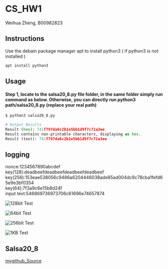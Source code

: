 # CS_HW1

Weihua Zheng, B00982823

## Instructions

Use the debain package manager apt to install python3 ( if python3 is not installed )

```bash
apt install python3
```

## Usage
#### Step 1, locate to the salsa20_8.py file folder, in the same folder simply run command as below. Otherwise, you can directly run python3 path/salsa20_8.py (replace your real path)

```python
$ python3 salsa20_8.py

# Output Results
Result (hex): 741f797da6c2b1e5bb1d9f7c72a3ee
Result contains non-printable characters, displaying as hex.
Result (text): 741f797da6c2b1e5bb1d9f7c72a3ee
```

## logging
nonce:1234567890abcdef  
key(128):deadbeefdeadbeefdeadbeefdeadbeef  
key(256):153eae538056c9486a6204446038ade85ad004dc9c78cba1fefd65e9e3bf0354  
key(64):7f3a9c6e15b8d24f  
input text:546869736973706c61696e74657874  


![128bit Test](128b.png)

![64bit Test](64b.png)

![256bit Test](256b.png)

![1KB Test](1kb.png)

## Salsa20_8

[mygithub_Source](https://github.com/michaeltwo/salsa20_8.git)
